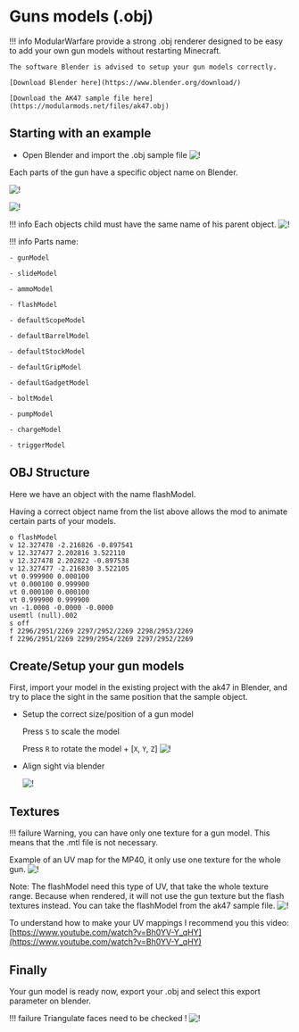 # Guns models (.obj)

!!! info
    ModularWarfare provide a strong .obj renderer designed to be easy to add your own gun models without restarting Minecraft.

    The software Blender is advised to setup your gun models correctly.

    [Download Blender here](https://www.blender.org/download/)

    [Download the AK47 sample file here](https://modularmods.net/files/ak47.obj)

## Starting with an example

- Open Blender and import the .obj sample file
![!](https://modularmods.net/docs/images/ak47.png)

Each parts of the gun have a specific object name on Blender.

![!](https://modularmods.net/docs/images/ak47-2.png)

![!](https://modularmods.net/docs/images/ak47-3.png)

!!! info
	Each objects child must have the same name of his parent object.
	![!](https://modularmods.net/docs/images/ak47-4.png)

!!! info
	Parts name:

	- gunModel

	- slideModel

	- ammoModel

	- flashModel

	- defaultScopeModel

	- defaultBarrelModel

	- defaultStockModel

	- defaultGripModel

	- defaultGadgetModel

	- boltModel

	- pumpModel

	- chargeModel

	- triggerModel 

## OBJ Structure

Here we have an object with the name flashModel.

Having a correct object name from the list above allows the mod to animate certain parts of your models. 
```
o flashModel
v 12.327478 -2.216826 -0.897541
v 12.327477 2.202816 3.522110
v 12.327478 2.202822 -0.897538
v 12.327477 -2.216830 3.522105
vt 0.999900 0.000100
vt 0.000100 0.999900
vt 0.000100 0.000100
vt 0.999900 0.999900
vn -1.0000 -0.0000 -0.0000
usemtl (null).002
s off
f 2296/2951/2269 2297/2952/2269 2298/2953/2269
f 2296/2951/2269 2299/2954/2269 2297/2952/2269
```

## Create/Setup your gun models

First, import your model in the existing project with the ak47 in Blender, and try to place the sight in the same position that the sample object.

- Setup the correct size/position of a gun model

	Press `S` to scale the model

	Press `R` to rotate the model + [`X`, `Y`, `Z`]
	![!](https://modularmods.net/docs/images/ak47-5.png)

- Align sight via blender

	![!](https://modularmods.net/docs/images/ak47-6.png)

## Textures

!!! failure
	Warning, you can have only one texture for a gun model.
	This means that the .mtl file is not necessary.

Example of an UV map for the MP40, it only use one texture for the whole gun.
![!](https://modularmods.net/docs/images/texture1.png)

Note: The flashModel need this type of UV, that take the whole texture range. Because when rendered, it will not use the gun texture but the flash textures instead.
You can take the flashModel from the ak47 sample file.
![!](https://modularmods.net/docs/images/texture2.png)


To understand how to make your UV mappings I recommend you this video: [https://www.youtube.com/watch?v=Bh0YV-Y_qHY](https://www.youtube.com/watch?v=Bh0YV-Y_qHY)

## Finally

Your gun model is ready now, export your .obj and select this export parameter on blender.

!!! failure
	Triangulate faces need to be checked !
![!](https://modularmods.net/docs/images/texture3.png)

